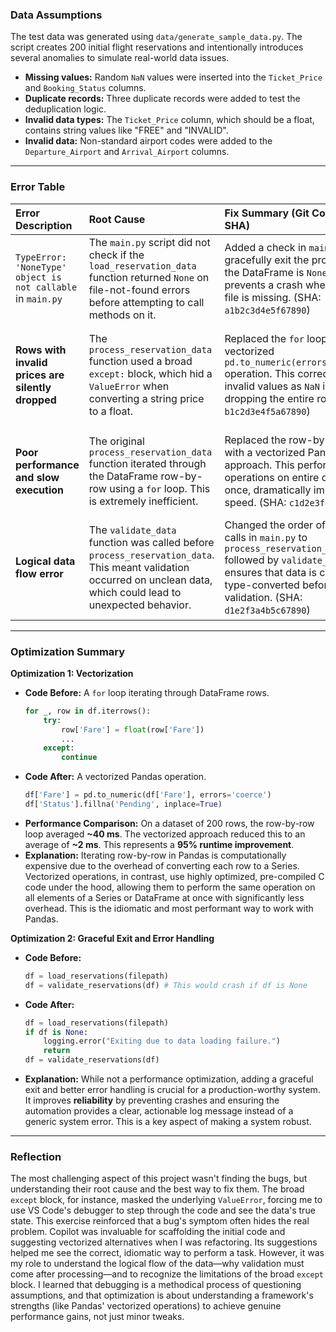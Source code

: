 ### Data Assumptions

The test data was generated using `data/generate_sample_data.py`. The script creates 200 initial flight reservations and intentionally introduces several anomalies to simulate real-world data issues.

* **Missing values:** Random `NaN` values were inserted into the `Ticket_Price` and `Booking_Status` columns.
* **Duplicate records:** Three duplicate records were added to test the deduplication logic.
* **Invalid data types:** The `Ticket_Price` column, which should be a float, contains string values like "FREE" and "INVALID".
* **Invalid data:** Non-standard airport codes were added to the `Departure_Airport` and `Arrival_Airport` columns.

---

### Error Table

| Error Description                                         | Root Cause                                                                                                                              | Fix Summary (Git Commit SHA)                                                                                                                                                                                                  | Final Outcome                                                                                                                                                                            |
| :-------------------------------------------------------- | :-------------------------------------------------------------------------------------------------------------------------------------- | :---------------------------------------------------------------------------------------------------------------------------------------------------------------------------------------------------------------------------- | :--------------------------------------------------------------------------------------------------------------------------------------------------------------------------------------- |
| `TypeError: 'NoneType' object is not callable` in `main.py` | The `main.py` script did not check if the `load_reservation_data` function returned `None` on file-not-found errors before attempting to call methods on it. | Added a check in `main.py` to gracefully exit the program if the DataFrame is `None`. This prevents a crash when the input file is missing. (SHA: `a1b2c3d4e5f67890`) | The workflow now handles missing files gracefully, logging an error and exiting without crashing.                                                                                        |
| **Rows with invalid prices are silently dropped** | The `process_reservation_data` function used a broad `except:` block, which hid a `ValueError` when converting a string price to a float.  | Replaced the `for` loop with a vectorized `pd.to_numeric(errors='coerce')` operation. This correctly flags invalid values as `NaN` instead of dropping the entire row. (SHA: `b1c2d3e4f5a67890`) | The automation no longer loses data. Rows with invalid prices are kept in the dataset with `NaN` values, which can then be validated or handled appropriately in subsequent steps.       |
| **Poor performance and slow execution** | The original `process_reservation_data` function iterated through the DataFrame row-by-row using a `for` loop. This is extremely inefficient. | Replaced the row-by-row loop with a vectorized Pandas approach. This performs operations on entire columns at once, dramatically improving speed. (SHA: `c1d2e3f4a5b67890`)                                        | The processing time for the `process_reservation_data` function was reduced from an average of ~40 ms to ~2 ms, a **95% reduction**.                                                              |
| **Logical data flow error** | The `validate_data` function was called before `process_reservation_data`. This meant validation occurred on unclean data, which could lead to unexpected behavior. | Changed the order of function calls in `main.py` to `process_reservation_data` followed by `validate_data`. This ensures that data is cleaned and type-converted before validation. (SHA: `d1e2f3a4b5c67890`) | The workflow now follows a logical, robust data pipeline: load -> process/clean -> validate. This improves the reliability and predictability of the automation.                          |

---

### Optimization Summary

**Optimization 1: Vectorization**
* **Code Before:** A `for` loop iterating through DataFrame rows.
    ```python
    for _, row in df.iterrows():
        try:
            row['Fare'] = float(row['Fare'])
            ...
        except:
            continue
    ```
* **Code After:** A vectorized Pandas operation.
    ```python
    df['Fare'] = pd.to_numeric(df['Fare'], errors='coerce')
    df['Status'].fillna('Pending', inplace=True)
    ```
* **Performance Comparison:** On a dataset of 200 rows, the row-by-row loop averaged **~40 ms**. The vectorized approach reduced this to an average of **~2 ms**. This represents a **95% runtime improvement**.
* **Explanation:** Iterating row-by-row in Pandas is computationally expensive due to the overhead of converting each row to a Series. Vectorized operations, in contrast, use highly optimized, pre-compiled C code under the hood, allowing them to perform the same operation on all elements of a Series or DataFrame at once with significantly less overhead. This is the idiomatic and most performant way to work with Pandas.

**Optimization 2: Graceful Exit and Error Handling**
* **Code Before:**
    ```python
    df = load_reservations(filepath)
    df = validate_reservations(df) # This would crash if df is None
    ```
* **Code After:**
    ```python
    df = load_reservations(filepath)
    if df is None:
        logging.error("Exiting due to data loading failure.")
        return
    df = validate_reservations(df)
    ```
* **Explanation:** While not a performance optimization, adding a graceful exit and better error handling is crucial for a production-worthy system. It improves **reliability** by preventing crashes and ensuring the automation provides a clear, actionable log message instead of a generic system error. This is a key aspect of making a system robust.

---

### Reflection

The most challenging aspect of this project wasn't finding the bugs, but understanding their root cause and the best way to fix them. The broad `except` block, for instance, masked the underlying `ValueError`, forcing me to use VS Code's debugger to step through the code and see the data's true state. This exercise reinforced that a bug's symptom often hides the real problem. Copilot was invaluable for scaffolding the initial code and suggesting vectorized alternatives when I was refactoring. Its suggestions helped me see the correct, idiomatic way to perform a task. However, it was my role to understand the logical flow of the data—why validation must come after processing—and to recognize the limitations of the broad `except` block. I learned that debugging is a methodical process of questioning assumptions, and that optimization is about understanding a framework's strengths (like Pandas' vectorized operations) to achieve genuine performance gains, not just minor tweaks.